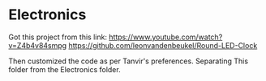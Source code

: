 # Electronics
Got this project from this link: https://www.youtube.com/watch?v=Z4b4v84smpg
                                 https://github.com/leonvandenbeukel/Round-LED-Clock

Then customized the code as per Tanvir's preferences.
Separating This folder from the Electronics folder.
